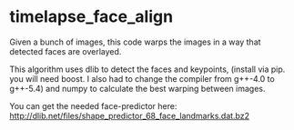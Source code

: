 # timelapse_face_align
Given a bunch of images, this code warps the images in a way that detected faces are overlayed.

This algorithm uses dlib to detect the faces and keypoints,
(install via pip. you will need boost. I also had to change the compiler from g++-4.0 to g++-5.4)
and numpy to calculate the best warping between images.

You can get the needed face-predictor here: http://dlib.net/files/shape_predictor_68_face_landmarks.dat.bz2 
